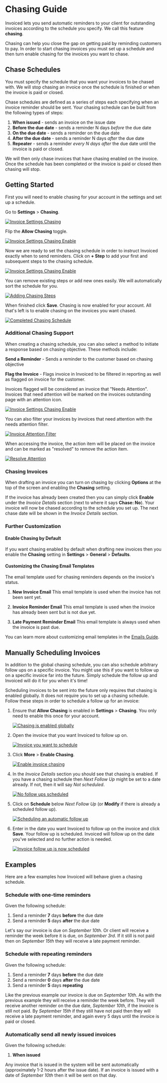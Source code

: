 # Chasing Guide

Invoiced lets you send automatic reminders to your client for outstanding invoices according to the schedule you specify. We call this feature **chasing**.

Chasing can help you close the gap on getting paid by reminding customers to pay. In order to start chasing invoices you must set up a schedule and then turn enable chasing for the invoices you want to chase.

## Chase Schedules

You must specify the schedule that you want your invoices to be chased with. We will stop chasing an invoice once the schedule is finished or when the invoice is paid or closed.

Chase schedules are defined as a series of steps each specifying when an invoice reminder should be sent. Your chasing schedule can be built from the following types of steps:

1. **When issued** - sends an invoice on the issue date
2. **Before the due date** - sends a reminder N days *before* the due date
3. **On the due date** - sends a reminder on the due date
3. **After the due date** - sends a reminder N days *after* the due date
4. **Repeater** - sends a reminder *every N days after* the due date until the invoice is paid or closed.

We will then only chase invoices that have chasing enabled on the invoice. Once the schedule has been completed or the invoice is paid or closed then chasing will stop.

## Getting Started

First you will need to enable chasing for your account in the settings and set up a schedule.

Go to **Settings** > **Chasing**.

[![Invoice Settings Chasing](../img/chasing-new.png)](../img/chasing-new.png)

Flip the **Allow Chasing** toggle.

[![Invoice Settings Chasing Enable](../img/allow-chasing-new.png)](../img/allow-chasing-new.png)

Now we are ready to set the chasing schedule in order to instruct Invoiced exactly when to send reminders. Click on **+ Step** to add your first and subsequent steps to the chasing schedule.

[![Invoice Settings Chasing Enable](../img/add-chasing-schedule.png)](../img/add-chasing-schedule.png)

You can remove existing steps or add new ones easily. We will automatically sort the schedule for you.

[![Adding Chasing Steps](../img/chasing-schedue-editor.png)](../img/chasing-schedue-editor.png)

When finished click **Save**. Chasing is now enabled for your account. All that's left is to enable chasing on the invoices you want chased.

[![Completed Chasing Schedule](../img/finished-chasing-schedule.png)](../img/finished-chasing-schedule.png)

### Additional Chasing Support

When creating a chasing schedule, you can also select a method to initiate a response based on chasing objective. These methods include: 

**Send a Reminder** - Sends a reminder to the customer based on chasing objective

**Flag the Invoice** - Flags invoice in Invoiced to be filtered in reporting as well as flagged on invoice for the customer. 

Invoices flagged will be considered an invoice that "Needs Attention". Invoices that need attention will be marked on the invoices outstanding page with an attention icon. 

[![Invoice Settings Chasing Enable](../img/needs-attention.png)](../img/needs-attention.png)

You can also filter your invoices by invoices that need attention with the needs attention filter.

[![Invoice Attention Filter](../img/attention-filter.png)](../img/attention-filter.png)

When accessing the invoice, the action item will be placed on the invoice and can be marked as "resolved" to remove the action item.

[![Resolve Attention](../img/mark-as-resolved.png)](../img/mark-as-resolved.png)


### Chasing Invoices

When drafting an invoice you can turn on chasing by clicking **Options** at the top of the screen and enabling the **Chasing** setting.

If the invoice has already been created then you can simply click **Enable** under the *Invoice Details* section (next to where it says **Chase: No**). Your invoice will now be chased according to the schedule you set up. The next chase date will be shown in the *Invoice Details* section.

### Further Customization

#### Enable Chasing by Default

If you want chasing enabled by default when drafting new invoices then you enable the **Chasing** setting in **Settings** > **General** > **Defaults**.

#### Customizing the Chasing Email Templates

The email template used for chasing reminders depends on the invoice's status.

1. **New Invoice Email**
   This email template is used when the invoice has not been sent yet.

2. **Invoice Reminder Email**
   This email template is used when the invoice has already been sent but is not due yet.

3. **Late Payment Reminder Email**
   This email template is always used when the invoice is past due.

You can learn more about customizing email templates in the [Emails Guide](emails#customizing-email-templates).

## Manually Scheduling Invoices

In addition to the global chasing schedule, you can also schedule arbitrary follow ups on a specific invoice. You might use this if you want to follow up on a specific invoice far into the future. Simply schedule the follow up and Invoiced will do it for you when it's time!

Scheduling invoices to be sent into the future only requires that chasing is enabled globally. It does not require you to set up a chasing schedule. Follow these steps in order to schedule a follow up for an invoice:

1. Ensure that **Allow Chasing** is enabled in **Settings** > **Chasing**. You only need to enable this once for your account.

   [![Chasing is enabled globally](../img/turn-chasing-on.png)](../img/turn-chasing-on.png)

2. Open the invoice that you want Invoiced to follow up on.

   [![Invoice you want to schedule](../img/scheduling-invoices-2.png)](../img/scheduling-invoices-2.png)

3. Click **More** > **Enable Chasing**.

   [![Enable invoice chasing](../img/scheduling-invoices-3.png)](../img/scheduling-invoices-3.png)

4. In the *Invoice Details* section you should see that chasing is enabled. If you have a chasing schedule then *Next Follow Up* might be set to a date already. If not, then it will say *Not scheduled*.

   [![No follow ups scheduled](../img/scheduling-invoices-4.png)](../img/scheduling-invoices-4.png)

5. Click on **Schedule** below *Next Follow Up* (or **Modify** if there is already a scheduled follow up).

   [![Scheduling an automatic follow up](../img/scheduling-invoices-5.png)](../img/scheduling-invoices-5.png)

6. Enter in the date you want Invoiced to follow up on the invoice and click **Save**. Your follow up is scheduled. Invoiced will follow up on the date you've selected and no further action is needed.

   [![Invoice follow up is now scheduled](../img/scheduling-invoices-6.png)](../img/scheduling-invoices-6.png)

## Examples

Here are a few examples how Invoiced will behave given a chasing schedule.

### Schedule with one-time reminders

Given the following schedule:

1. Send a reminder **7** days **before** the due date
2. Send a reminder **5** days **after** the due date

Let's say our invoice is due on *September 10th*. Or client will receive a reminder the week before it is due, on *September 3rd*. If it still is not paid then on *September 15th* they will receive a late payment reminder.

### Schedule with repeating reminders

Given the following schedule:

1. Send a reminder **7** days **before** the due date
1. Send a reminder **0** days **after** the due date
2. Send a reminder **5** days **repeating**

Like the previous example our invoice is due on *September 10th*. As with the previous example they will receive a reminder the week before. They will receive another reminder on the due date, *September 10th*, if the invoice is still not paid. By *September 15th* if they still have not paid then they will receive a late payment reminder, and again every 5 days until the invoice is paid or closed.

### Automatically send all newly issued invoices

Given the following schedule:

1. **When issued**

Any invoice that is issued in the system will be sent automatically (approximately 1-2 hours after the issue date). If an invoice is issued with a date of *September 10th* then it will be sent on that day.
